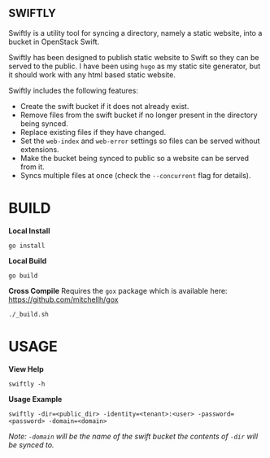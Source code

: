 SWIFTLY
-------

Swiftly is a utility tool for syncing a directory, namely a static website, into a bucket in OpenStack Swift.

Swiftly has been designed to publish static website to Swift so they can be served to the public.  I have been using `hugo` as my static site generator, but it should work with any html based static website.

Swiftly includes the following features:
- Create the swift bucket if it does not already exist.
- Remove files from the swift bucket if no longer present in the directory being synced.
- Replace existing files if they have changed.
- Set the `web-index` and `web-error` settings so files can be served without extensions.
- Make the bucket being synced to public so a website can be served from it.
- Syncs multiple files at once (check the `--concurrent` flag for details).

BUILD
=====

**Local Install**
```
go install
```

**Local Build**
```
go build
```

**Cross Compile**
Requires the `gox` package which is available here: https://github.com/mitchellh/gox
```
./_build.sh
```

USAGE
=====

**View Help**
```
swiftly -h
```

**Usage Example**
```
swiftly -dir=<public_dir> -identity=<tenant>:<user> -password=<password> -domain=<domain>
```
*Note: `-domain` will be the name of the swift bucket the contents of `-dir` will be synced to.*
